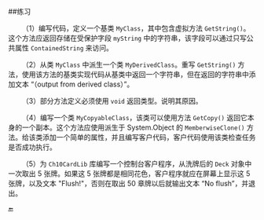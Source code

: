 ##练习

&emsp;&emsp;（1）编写代码，定义一个基类 `MyClass`，其中包含虚拟方法 `GetString()`。这个方法应返回存储在受保护字段 `myString` 中的字符串，该字段可以通过只写公共属性 `ContainedString` 来访问。

&emsp;&emsp;（2）从类 `MyClass` 中派生一个类 `MyDerivedClass`。重写 `GetString()` 方法，使用该方法的基类实现代码从基类中返回一个字符串，但在返回的字符串中添加文本 “（output from derived class）”。

&emsp;&emsp;（3）部分方法定义必须使用 `void` 返回类型。说明其原因。

&emsp;&emsp;（4）编写一个类 `MyCopyableClass`，该类可以使用方法 `GetCopy()` 返回它本身的一个副本。这个方法应使用派生于 System.Object 的 `MemberwiseClone()` 方法。给该类添加一个简单的属性，并且编写客户代码，客户代码使用该类检查任务是否成功执行。

&emsp;&emsp;（5）为 `Ch10CardLib` 库编写一个控制台客户程序，从洗牌后的 `Deck` 对象中一次取出 5 张牌。如果这 5 张牌都是相同花色，客户程序就应在屏幕上显示这 5 张牌，以及文本 "Flush!"，否则在取出 50 章牌以后就输出文本 “No flush”，并退出。





🔚